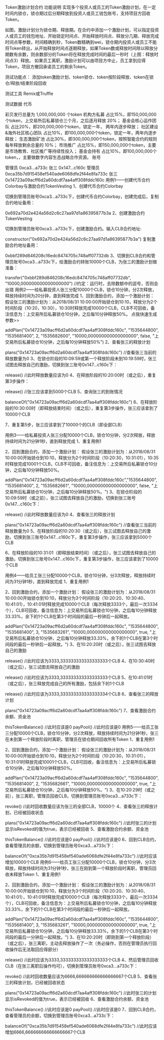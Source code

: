 Token激励计划合约
功能说明
实现多个投资人或员工的Token激励计划，在一定时间内锁仓，锁仓期过后分期释放到投资人或员工钱包账号，支持项目方回收Token。



如图，激励计划分为锁仓期、释放期。在合约中添加一个激励计划，可以指定投资人或员工的钱包地址、开始锁定时间点、开始释放时间点、释放分几期、释放完成时间点等参数，时间精确到秒，Token数精确到wei，锁仓期内投资人或员工不能将Token转出，从开始释放时间点逐期释放，如果Token数或释放时间除以释放分期数有余数，则余数部分的Token将在释放完成时间的最后一秒时（上图：释放时间点3）释放。 如果员工离职，激励计划可以由项目方中止，员工拿到应得Token，项目方撤回承诺员工的剩余Token。

测试功能点：
添加token激励计划、token锁仓、token按阶段释放、token在锁仓/释放/结束阶段回收

测试工具
Remix或Truffle

测试数据
代币

彩贝发行总量为 1,000,000,000 个token
机构方私募 占比15%，即150,000,000个token，上交易所后私募锁仓三个月，之后逐月释放 20%；
基金会核心运作团队 占比20%，即200,000,000个token，锁定一年， 两年内逐步释放；
社区建设&海外社区核心团队 占比10%，即100,000,000个token，锁定一年，两年内逐步释放；
生态激励矿池 占比30%，即300,000,000个token，按照智能合约的规则每年释放剩余总量的 10%；
市场推广 占比15%，即150,000,000个token，主要是市场教育、社区推广等持续性投入；
基金会持有 占比10%，即100,000,000个token，，主要做数字内容生态战略合作资源。
账号

管理员 0xca3...a733c
张三 0x147...c160c
管理员 0xca35b7d915458ef540ade6068dfe2f44e8fa733c
张三 0x14723a09acff6d2a60dcdf7aa4aff308fddc160c
用例1——创建代币合约Colorbay与激励合约TokenVesting
1、创建代币合约Colorbay

切换到管理员账号0xca3...a733c下，创建代币合约Colorbay，创建完成后，复制合约地址备用：

0x692a70d2e424a56d2c6c27aa97d1a86395877b3a
2、创建激励合约TokenVesting

切换到管理员账号0xca3...a733c下，创建激励合约。输入CLB合约地址:

constructor("0x692a70d2e424a56d2c6c27aa97d1a86395877b3a")
复制激励合约地址备用：

0xbbf289d846208c16edc8474705c748aff07732db
3、切换到CLB合约和管理员账号0xca3...a733c下，给激励合约转账10000个CLB，为张三的激励计划做准备：

transfer("0xbbf289d846208c16edc8474705c748aff07732db", "10000,000000000000000000") //约定：运行时，去除数额中的逗号，否则会出错
用例2——给私募投资人张三分配10000个CLB，锁仓10分钟，分2次释放，释放持续时间为20分钟，直到释放完成
1、回到激励合约，添加一个激励计划： 假设张三的激励计划为：从2018/08/31 10:00:00开始锁仓到10:10，释放分为2个时间阶段（10:20，10:30），10:30时释放完成10000个CLB，CLB不可回收，备注信息为：上交易所后私募锁仓10分钟，之后每10分钟释放50%。 点我快速生成参数>>

addPlan("0x14723a09acff6d2a60dcdf7aa4aff308fddc160c", "1535644800", "1535681400", 2, "1535682600", "10000,000000000000000000", false, "上交易所后私募锁仓10分钟，之后每10分钟释放50%")
2、查看张三的释放计划

plans("0x14723a09acff6d2a60dcdf7aa4aff308fddc160c") //查看张三当前的释放数量为0
3、在锁仓阶段的10:09:59或第一个释放阶段未到10:19:59时，张三试图去释放自己的激励，切换到张三账号0x147...c160c下：

release() //此时释放数量应该为0
4、在释放阶段的10:20:00时（或之后），重复第3步操作：

release() //张三应该拿到5000个CLB
5、查询张三的到账情况

balanceOf("0x14723a09acff6d2a60dcdf7aa4aff308fddc160c")
6、在释放阶段的10:30:00时（即释放结束时间）（或之后），重复第3步操作，张三应该拿到了10000个CLB

7、重复第5步，张三应该拿到了10000个的CLB（即全部CLB）

用例3——给私募投资人张三分配10000个CLB，锁仓10分钟，分2次释放，释放持续时间为21分钟1秒，直到释放完成
1、重复用例1

2、回到激励合约，添加一个激励计划： 假设张三的激励计划为：从2018/08/31 10:00:00开始锁仓到10:10，释放分为2个时间阶段（10:20:30，10:31:01），10:35时释放完成10001个CLB，CLB不可回收，备注信息为：上交易所后私募锁仓10分钟，之后每10分钟释放50%。

addPlan("0x14723a09acff6d2a60dcdf7aa4aff308fddc160c","1535644800", "1535681400", 2, "1535682661", "10000,000000000000000000", false, "上交易所后私募锁仓10分钟，之后每10分钟释放50%。")
3、在锁仓阶段的10:09:59时（或之前），张三试图去释放自己的激励，切换到张三账号0x147...c160c下：

release() //此时释放数量应该为0
4、查看张三的释放计划

plans("0x14723a09acff6d2a60dcdf7aa4aff308fddc160c") //查看张三当前的释放数量为0
5、在释放阶段的10:20:30（或之后），张三试图去释放自己的激励，切换到张三账号0x147...c160c下，重复第3步操作，张三应该拿到5000个CLB

6、在释放阶段的10:31:01（即释放结束时间）（或之后），张三试图去释放自己的激励，切换到张三账号0x147...c160c下，重复第3步操作，张三应该拿到了10000个CLB

用例4——给员工张三分配10000个CLB，锁仓10分钟，分3次释放，释放持续时间为31分钟1秒，直到释放完成
1、重复用例1

2、回到激励合约，添加一个激励计划： 假设张三的激励计划为：从2018/08/31 10:00:00开始锁仓到10:10，释放分为3个时间阶段（10:20:20、10:30:40、10:41:01），10:41:01时释放完成10000个CLB（每次释放3333个，最后一次3334个），CLB可回收，备注信息为：上交易所后私募锁仓10分钟，之后每10分钟释放33.33%，余下的1个CLB在第3个时间段的最后一秒钟后一起释放。

addPlan("0x14723a09acff6d2a60dcdf7aa4aff308fddc160c", "1535644800", "1535681400", 3, "1535683261", "10000,000000000000000000", true, "上交易所后私募锁仓10分钟，之后每10分钟释放33.33%，余下的1个CLB在第3个时间段的最后一秒钟后一起释放。")
3、在10:20:20时（或之后），张三试图去释放自己的激励

release() //此时应该为3333,333333333333333333个CLB
4、在10:30:40时（或之后），张三试图去释放自己的激励

release() //此时应该为3333,333333333333333333个CLB
5、在10:41:01时（或之后），张三释放完成自己的所有激励，包括余下的1个CLB

release() //此时应该为3333,333333333333333334个CLB
6、查看张三的释放计划

plans("0x14723a09acff6d2a60dcdf7aa4aff308fddc160c")
7、查看激励合约余额、资金池

thisTokenBalance() //此时应该是0
payPool() //此时应该是0
用例5——给员工张三分配10000个CLB，锁仓10分钟，分2次释放，释放持续时间为21分钟1秒，张三在未到第一个释放阶段时离职，管理员在锁仓期间回收所有Token
1、重复用例1

2、回到激励合约，添加一个激励计划： 假设张三的激励计划为：从2018/08/31 10:00:00开始锁仓到10:10，释放分为2个时间阶段（10:20:30，10:31:01），10:31:01时释放完成10001个CLB，CLB可回收，备注信息为：上交易所后私募锁仓10分钟，之后每10分钟释放50%。

addPlan("0x14723a09acff6d2a60dcdf7aa4aff308fddc160c", "1535644800", "1535681400", 2, "1535682661", "10000,000000000000000000", true, "上交易所后私募锁仓10分钟，之后每10分钟释放50%。")
3、在10:20:29时（或之前），张三离职，管理员回收CLB，切换到管理员账号0xca3...a733c下：

revoke() //此时回收数量应该为张三的全部CLB，10000个
4、查看张三的释放计划，已经被回收状态

plans("0x14723a09acff6d2a60dcdf7aa4aff308fddc160c") //此时张三的计划显示isRevoked的值为true，表示已经被回收
5、查看激励合约余额、资金池

thisTokenBalance() //此时应该是0
payPool() //此时应该是0
6、回到CLB合约，查看管理员的余额，切换到管理员账号0xca3...a733c下：

balanceOf("0xca35b7d915458ef540ade6068dfe2f44e8fa733c") //此时应该增加10000个CLB
用例6——给员工张三分配10000个CLB，锁仓10分钟，分3次释放，释放持续时间为31分钟1秒，张三在刚到第一个释放阶段时离职，管理员回收未释放Token
1、重复用例1

2、回到激励合约，添加一个激励计划： 假设张三的激励计划为：从2018/08/31 10:00:00开始锁仓到10:10，释放分为3个时间阶段（10:20:20、10:30:40、10:41:01），10:41:01时释放完成10000个CLB（每次释放3333个，最后一次3334个），CLB可回收，备注信息为：上交易所后私募锁仓10分钟，之后每10分钟释放33.33%，余下的1个CLB在第3个时间段的最后一秒钟后一起释放。

addPlan("0x14723a09acff6d2a60dcdf7aa4aff308fddc160c", "1535644800", "1535681400", 3, "1535683261", "10000,000000000000000000", true, "上交易所后私募锁仓10分钟，之后每10分钟释放33.33%，余下的1个CLB在第3个时间段的最后一分钟后一起释放。")
3、在10:20:20时（即刚到第一个释放阶段）（或之后），张三离职，主动去释放操作了一次（务必操作，否则在管理员执行回收操作后无法取回应得部分）

release() //此时应该为3333,333333333333333333个CLB
4、然后管理员回收CLB（在张三离职后操作均可），切换到管理员账号0xca3...a733c下：

revoke() //此时回收数量应该为6666,666666666666666667个CLB
5、查看张三的释放计划，已经被回收状态

plans("0x14723a09acff6d2a60dcdf7aa4aff308fddc160c") //此时张三的计划显示isRevoked的值为true，表示已经被回收
6、查看激励合约余额、资金池

thisTokenBalance() //此时应该是0
payPool() //此时应该是0
7、回到CLB合约，查看管理员的余额，切换到管理员账号0xca3...a733c下：

balanceOf("0xca35b7d915458ef540ade6068dfe2f44e8fa733c") //此时应该增加6666,666666666666666667个CLB
